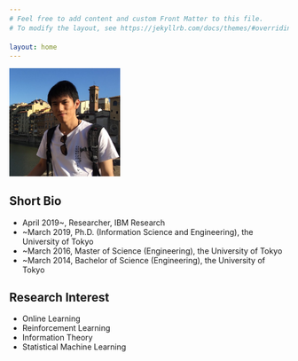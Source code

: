 ```yaml
---
# Feel free to add content and custom Front Matter to this file.
# To modify the layout, see https://jekyllrb.com/docs/themes/#overriding-theme-defaults

layout: home
---
```

<!-- <img src="assets/Elements_of_Inductive_Inference.png"> -->

<img src="/assets/my_picture.jpg" width="200px">


## Short Bio

* April 2019~, Researcher, IBM Research
* ~March 2019, Ph.D. (Information Science and Engineering), the University of Tokyo
* ~March 2016, Master of Science (Engineering), the University of Tokyo
* ~March 2014, Bachelor of Science (Engineering), the University of Tokyo


## Research Interest

* Online Learning
* Reinforcement Learning
* Information Theory
* Statistical Machine Learning

